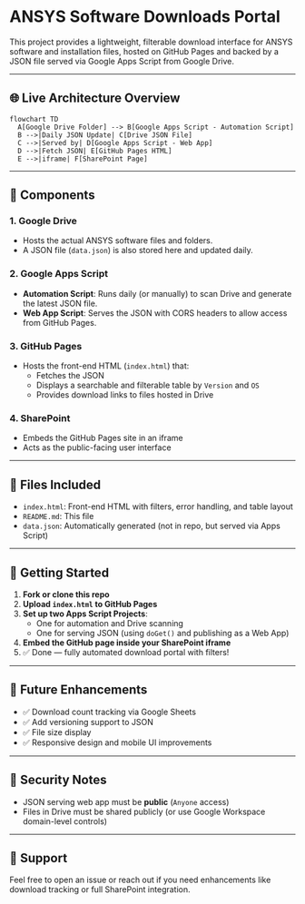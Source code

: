 
# ANSYS Software Downloads Portal

This project provides a lightweight, filterable download interface for ANSYS software and installation files, hosted on GitHub Pages and backed by a JSON file served via Google Apps Script from Google Drive.

---

## 🌐 Live Architecture Overview

```mermaid
flowchart TD
  A[Google Drive Folder] --> B[Google Apps Script - Automation Script]
  B -->|Daily JSON Update| C[Drive JSON File]
  C -->|Served by| D[Google Apps Script - Web App]
  D -->|Fetch JSON| E[GitHub Pages HTML]
  E -->|iframe| F[SharePoint Page]
```

---

## 🔧 Components

### 1. **Google Drive**
- Hosts the actual ANSYS software files and folders.
- A JSON file (`data.json`) is also stored here and updated daily.

### 2. **Google Apps Script**
- **Automation Script**: Runs daily (or manually) to scan Drive and generate the latest JSON file.
- **Web App Script**: Serves the JSON with CORS headers to allow access from GitHub Pages.

### 3. **GitHub Pages**
- Hosts the front-end HTML (`index.html`) that:
  - Fetches the JSON
  - Displays a searchable and filterable table by `Version` and `OS`
  - Provides download links to files hosted in Drive

### 4. **SharePoint**
- Embeds the GitHub Pages site in an iframe
- Acts as the public-facing user interface

---

## 📁 Files Included

- `index.html`: Front-end HTML with filters, error handling, and table layout
- `README.md`: This file
- `data.json`: Automatically generated (not in repo, but served via Apps Script)

---

## 🚀 Getting Started

1. **Fork or clone this repo**
2. **Upload `index.html` to GitHub Pages**
3. **Set up two Apps Script Projects**:
   - One for automation and Drive scanning
   - One for serving JSON (using `doGet()` and publishing as a Web App)
4. **Embed the GitHub page inside your SharePoint iframe**
5. ✅ Done — fully automated download portal with filters!

---

## 📌 Future Enhancements

- ✅ Download count tracking via Google Sheets
- ✅ Add versioning support to JSON
- ✅ File size display
- ✅ Responsive design and mobile UI improvements

---

## 🔐 Security Notes

- JSON serving web app must be **public** (`Anyone` access)
- Files in Drive must be shared publicly (or use Google Workspace domain-level controls)

---

## 💬 Support

Feel free to open an issue or reach out if you need enhancements like download tracking or full SharePoint integration.

